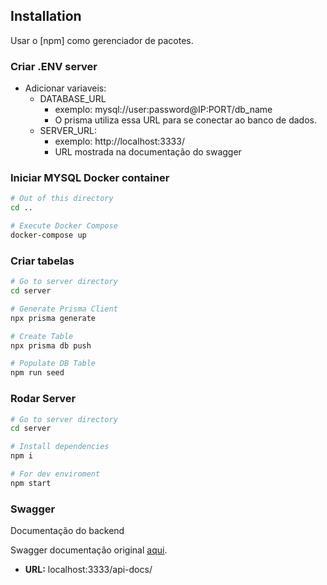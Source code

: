 ## Installation

Usar o [npm] como gerenciador de pacotes.

### Criar .ENV server
- Adicionar variaveis:
  - DATABASE_URL 
    - exemplo: mysql://user:password@IP:PORT/db_name
    - O prisma utiliza essa URL para se conectar ao banco de dados.
  - SERVER_URL:
    - exemplo: http://localhost:3333/
    - URL mostrada na documentação do swagger

### Iniciar MYSQL Docker container
```bash
# Out of this directory
cd ..

# Execute Docker Compose
docker-compose up
```
### Criar tabelas
```bash
# Go to server directory
cd server

# Generate Prisma Client
npx prisma generate

# Create Table
npx prisma db push

# Populate DB Table
npm run seed
```

### Rodar Server
```bash
# Go to server directory
cd server

# Install dependencies
npm i

# For dev enviroment
npm start

```

### Swagger
Documentação do backend

Swagger documentação original [aqui](https://swagger.io/docs/specification/2-0/basic-structure/).


* **URL:** localhost:3333/api-docs/
